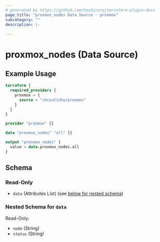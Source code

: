 ```yaml
---
# generated by https://github.com/hashicorp/terraform-plugin-docs
page_title: "proxmox_nodes Data Source - proxmox"
subcategory: ""
description: |-
  
---
```


# proxmox_nodes (Data Source)



## Example Usage

```terraform
terraform {
  required_providers {
    proxmox = {
      source = "cbcoutinho/proxmox"
    }
  }
}

provider "proxmox" {}

data "proxmox_nodes" "all" {}

output "proxmox_nodes" {
  value = data.proxmox_nodes.all
}
```

<!-- schema generated by tfplugindocs -->
## Schema

### Read-Only

- `data` (Attributes List) (see [below for nested schema](#nestedatt--data))

<a id="nestedatt--data"></a>
### Nested Schema for `data`

Read-Only:

- `node` (String)
- `status` (String)
